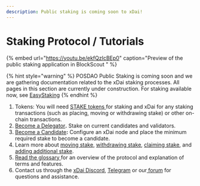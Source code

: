 ```yaml
---
description: Public staking is coming soon to xDai!
---
```


# Staking Protocol / Tutorials

{% embed url="https://youtu.be/ekfQzIcBEp0" caption="Preview of the public staking application in BlockScout " %}

{% hint style="warning" %}
POSDAO Public Staking is coming soon and we are gathering documentation related to the xDai staking processes. All pages in this section are currently under construction. For staking available now, see [EasyStaking](../easy-staking/)
{% endhint %}

1. Tokens: You will need [STAKE tokens ](../stake-token/)for staking and xDai for any staking transactions \(such as placing, moving or withdrawing stake\) or other on-chain transactions.
2. [Become a Delegator](become-a-delegator.md)**.** Stake on current candidates and validators.
3. [Become a Candidate](become-a-candidate-validator.md)**:** Configure an xDai node and place the minimum required stake to become a candidate.
4. Learn more about [moving stake](staking-operations/move-stake.md), [withdrawing stake](staking-operations/withdraw-stake.md), [claiming stake](staking-operations/claim-stake.md), and [adding additional stake](staking-operations/add-stake.md).
5. [Read the glossary ](terminology/protocol-terms.md)for an overview of the protocol and explanation of terms and features.
6. Contact us through the [xDai Discord](https://discord.gg/mPJ9zkq), [Telegram](https://t.me/xdaistable) or our[ forum](https://forum.poa.network/c/xdai-chain) for questions and assistance.

